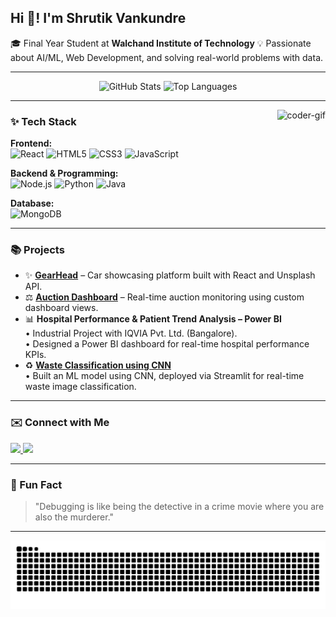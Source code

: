 <h2 align="left">Hi 👋! I'm Shrutik Vankundre</h2>

<p>
🎓 Final Year Student at <strong>Walchand Institute of Technology</strong>  
💡 Passionate about AI/ML, Web Development, and solving real-world problems with data.
</p>

---

<div align="center">
  <img src="https://github-readme-stats-sigma-five.vercel.app/api?username=Shrutik1008&show_icons=true&count_private=true&theme=gradient&hide_border=false" height="150" alt="GitHub Stats" />
  <img src="https://github-readme-stats-sigma-five.vercel.app/api/top-langs/?username=Shrutik1008&layout=compact&langs_count=6&theme=gradient&hide_border=false" height="150" alt="Top Languages" />
</div>

---

<img align="right" height="150" src="https://user-images.githubusercontent.com/74038190/212749447-bfb7e725-6987-49d9-ae85-2015e3e7cc41.gif" alt="coder-gif" />

### ✨ Tech Stack

**Frontend:**  
<img src="https://cdn.jsdelivr.net/gh/devicons/devicon/icons/react/react-original.svg" height="30" alt="React" />
<img src="https://cdn.jsdelivr.net/gh/devicons/devicon/icons/html5/html5-original.svg" height="30" alt="HTML5" />
<img src="https://cdn.jsdelivr.net/gh/devicons/devicon/icons/css3/css3-original.svg" height="30" alt="CSS3" />
<img src="https://cdn.jsdelivr.net/gh/devicons/devicon/icons/javascript/javascript-original.svg" height="30" alt="JavaScript" />

**Backend & Programming:**  
<img src="https://cdn.jsdelivr.net/gh/devicons/devicon/icons/nodejs/nodejs-original.svg" height="30" alt="Node.js" />
<img src="https://cdn.jsdelivr.net/gh/devicons/devicon/icons/python/python-original.svg" height="30" alt="Python" />
<img src="https://cdn.jsdelivr.net/gh/devicons/devicon/icons/java/java-original.svg" height="30" alt="Java" />

**Database:**  
<img src="https://cdn.jsdelivr.net/gh/devicons/devicon/icons/mongodb/mongodb-original.svg" height="30" alt="MongoDB" />

---

### 📚 Projects

- ✨ [**GearHead**](https://github.com/Shrutik1008/gearhead) – Car showcasing platform built with React and Unsplash API.
- ⚖️ [**Auction Dashboard**](https://github.com/Shrutik1008/auction-dashboard) – Real-time auction monitoring using custom dashboard views.
- 📊 **Hospital Performance & Patient Trend Analysis – Power BI**  
  • Industrial Project with IQVIA Pvt. Ltd. (Bangalore).  
  • Designed a Power BI dashboard for real-time hospital performance KPIs.
- ♻️ [**Waste Classification using CNN**](https://github.com/Shrutik1008/waste-classification-streamlit)  
  • Built an ML model using CNN, deployed via Streamlit for real-time waste image classification.

---

### ✉️ Connect with Me

<div align="left">
  <a href="https://www.linkedin.com/in/shrutik-vankundre/" target="_blank">
    <img src="https://img.shields.io/static/v1?message=LinkedIn&logo=linkedin&label=&color=0077B5&logoColor=white&labelColor=&style=for-the-badge" height="35" />
  </a>
  <a href="https://discordapp.com/users/shrutik1008" target="_blank">
    <img src="https://img.shields.io/static/v1?message=Discord&logo=discord&label=&color=7289DA&logoColor=white&labelColor=&style=for-the-badge" height="35" />
  </a>
</div>

---

### 💫 Fun Fact

> "Debugging is like being the detective in a crime movie where you are also the murderer."

---

![Snake animation](https://raw.githubusercontent.com/Shrutik1008/Shrutik1008/output/github-contribution-grid-snake.svg)
